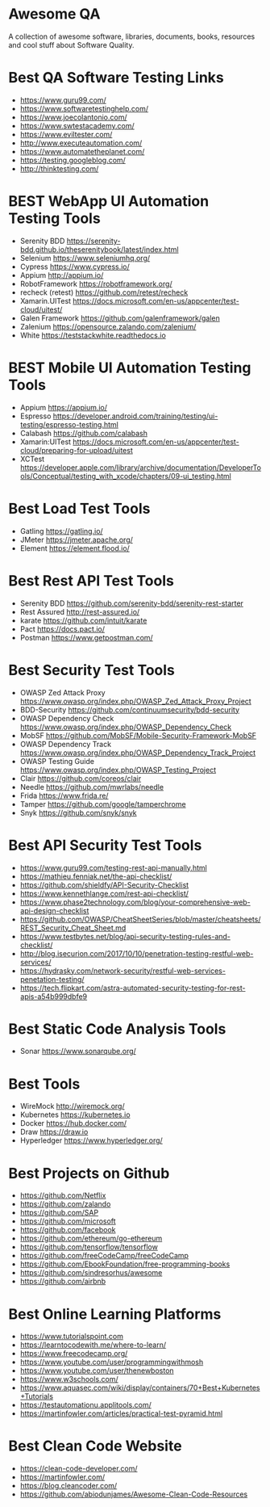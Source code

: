 # Awesome QA

A collection of awesome software, libraries, documents, books, resources and cool stuff about Software Quality.


# Best QA Software Testing Links
-  https://www.guru99.com/  
-  https://www.softwaretestinghelp.com/   
-  https://www.joecolantonio.com/  
-  https://www.swtestacademy.com/  
-  https://www.eviltester.com/  
-  http://www.executeautomation.com/  
-  https://www.automatetheplanet.com/
-  https://testing.googleblog.com/  
-  http://thinktesting.com/  


# BEST WebApp UI Automation Testing Tools 
-  Serenity BDD      https://serenity-bdd.github.io/theserenitybook/latest/index.html
-  Selenium          https://www.seleniumhq.org/ 
-  Cypress           https://www.cypress.io/ 
-  Appium            http://appium.io/ 
-  RobotFramework    https://robotframework.org/  
-  recheck (retest)  https://github.com/retest/recheck
-  Xamarin.UITest    https://docs.microsoft.com/en-us/appcenter/test-cloud/uitest/  
-  Galen Framework   https://github.com/galenframework/galen  
-  Zalenium          https://opensource.zalando.com/zalenium/
-  White             https://teststackwhite.readthedocs.io  

# BEST Mobile UI Automation Testing Tools 
-  Appium            https://appium.io/
-  Espresso          https://developer.android.com/training/testing/ui-testing/espresso-testing.html
-  Calabash          https://github.com/calabash
-  Xamarin:UITest    https://docs.microsoft.com/en-us/appcenter/test-cloud/preparing-for-upload/uitest
-  XCTest            https://developer.apple.com/library/archive/documentation/DeveloperTools/Conceptual/testing_with_xcode/chapters/09-ui_testing.html

# Best Load Test Tools
-  Gatling  https://gatling.io/  
-  JMeter   https://jmeter.apache.org/ 
-  Element  https://element.flood.io/  

# Best Rest API Test Tools
-  Serenity BDD      https://github.com/serenity-bdd/serenity-rest-starter
-  Rest Assured      http://rest-assured.io/
-  karate            https://github.com/intuit/karate  
-  Pact              https://docs.pact.io/   
-  Postman           https://www.getpostman.com/  

# Best Security Test Tools
-  OWASP Zed Attack Proxy  https://www.owasp.org/index.php/OWASP_Zed_Attack_Proxy_Project  
- BDD-Security             https://github.com/continuumsecurity/bdd-security
- OWASP Dependency Check   https://www.owasp.org/index.php/OWASP_Dependency_Check  
- MobSF                    https://github.com/MobSF/Mobile-Security-Framework-MobSF  
- OWASP Dependency Track   https://www.owasp.org/index.php/OWASP_Dependency_Track_Project
- OWASP Testing Guide      https://www.owasp.org/index.php/OWASP_Testing_Project  
- Clair                    https://github.com/coreos/clair  
- Needle                   https://github.com/mwrlabs/needle  
- Frida                    https://www.frida.re/  
- Tamper                   https://github.com/google/tamperchrome  
- Snyk                     https://github.com/snyk/snyk

# Best API Security Test Tools
- https://www.guru99.com/testing-rest-api-manually.html
- https://mathieu.fenniak.net/the-api-checklist/
- https://github.com/shieldfy/API-Security-Checklist
- https://www.kennethlange.com/rest-api-checklist/
- https://www.phase2technology.com/blog/your-comprehensive-web-api-design-checklist
- https://github.com/OWASP/CheatSheetSeries/blob/master/cheatsheets/REST_Security_Cheat_Sheet.md
- https://www.testbytes.net/blog/api-security-testing-rules-and-checklist/
- http://blog.isecurion.com/2017/10/10/penetration-testing-restful-web-services/
- https://hydrasky.com/network-security/restful-web-services-penetation-testing/
- https://tech.flipkart.com/astra-automated-security-testing-for-rest-apis-a54b999dbfe9

# Best Static Code Analysis Tools
- Sonar                    https://www.sonarqube.org/  

# Best Tools  
- WireMock                  http://wiremock.org/  
- Kubernetes                https://kubernetes.io
- Docker                    https://hub.docker.com/
- Draw                      https://draw.io
- Hyperledger               https://www.hyperledger.org/
# Best Projects on Github
- https://github.com/Netflix
- https://github.com/zalando
- https://github.com/SAP
- https://github.com/microsoft
- https://github.com/facebook
- https://github.com/ethereum/go-ethereum
- https://github.com/tensorflow/tensorflow
- https://github.com/freeCodeCamp/freeCodeCamp  
- https://github.com/EbookFoundation/free-programming-books
- https://github.com/sindresorhus/awesome
- https://github.com/airbnb
# Best Online Learning Platforms
-  https://www.tutorialspoint.com  
-  https://learntocodewith.me/where-to-learn/  
-  https://www.freecodecamp.org/  
-  https://www.youtube.com/user/programmingwithmosh  
-  https://www.youtube.com/user/thenewboston
-  https://www.w3schools.com/  
-  https://www.aquasec.com/wiki/display/containers/70+Best+Kubernetes+Tutorials
-  https://testautomationu.applitools.com/  
-  https://martinfowler.com/articles/practical-test-pyramid.html


# Best Clean Code Website
- https://clean-code-developer.com/
- https://martinfowler.com/  
- https://blog.cleancoder.com/  
- https://github.com/abiodunjames/Awesome-Clean-Code-Resources



